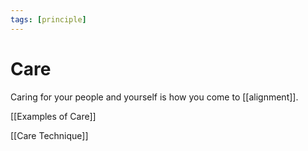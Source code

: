```yaml
---
tags: [principle]
---
```


# Care

Caring for your people and yourself is how you come to [[alignment]].

[[Examples of Care]]

[[Care Technique]]
